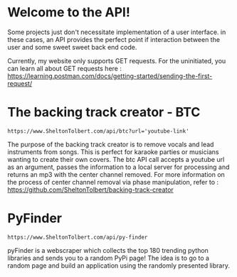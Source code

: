 
# Welcome to the API!

Some projects just don't necessitate implementation of a user interface. in these cases, an API provides the perfect point if interaction between the user and some sweet sweet back end code.

Currently, my website only supports GET requests. For the uninitiated, you can learn all about GET requests here : https://learning.postman.com/docs/getting-started/sending-the-first-request/



# The backing track creator - BTC 
```
https://www.SheltonTolbert.com/api/btc?url='youtube-link'
```
The purpose of the backing track creator is to remove vocals and lead instruments from songs. This is perfect for karaoke parties or musicians wanting to create their own covers. 
The btc API call accepts a youtube url as an argument, passes the information to a local server for processing and returns an mp3 with the center channel removed. 
For more information on the process of center channel removal via phase manipulation, refer to : https://github.com/SheltonTolbert/backing-track-creator 

# PyFinder
```
https://www.SheltonTolbert.com/api/py-finder
```
pyFinder is a webscraper which collects the top 180 trending python libraries and sends you to a random PyPi page! The idea is to go to a random page and build an application using the randomly presented library.


